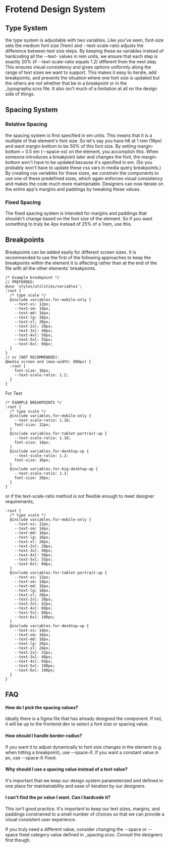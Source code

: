 # Frotend Design System

## Type System

the type system is adjustable with two variables. Like you've seen, font-size sets the medium font size (1rem) and --text-scale-ratio adjusts the difference between text size steps. By keeping these as variables instead of hardcoding all the --text-<size> values in rem units, we ensure that each step is exactly 20% (if --text-scale-ratio equals 1.2) different from the next step. This ensures visual consistency and gives options uniformly along the range of text sizes we want to support. This makes it easy to iterate, add breakpoints, and prevents the situation where one font size is updated but the others are not whether that be in a breakpoint or in the \_typography.scss file. It also isn't much of a limitation at all on the design side of things.

## Spacing System

### Relative Spacing

the spacing system is first specified in em units. This means that it is a multiple of that element's font size. So let's say you have h6 at 1 rem (16px) and want margin-bottom to be 50% of this font size. By setting margin-bottom = 0.5 em (--space-xs) on the element, you accomplish this. When someone introduces a breakpoint later and changes the font, the margin-bottom won't have to be updated because it's specified in em. (So you probably won't have to update these css vars in media query breakpoints.) By creating css variables for these sizes, we constrain the components to use one of these predefined sizes, which again enforces visual consistency and makes the code much more maintainable. Designers can now iterate on the entire app's margins and paddings by tweaking these values.

### Fixed Spacing

The fixed spacing system is intended for margins and paddings that shouldn't change based on the font size of the element. So if you want something to truly be 4px instead of 25% of a 1rem, use this.

## Breakpoints 

Breakpoints can be added easily for different screen sizes. It is recommended to use the first of the following approaches to keep the breakpoints within the element it is affecting rather than at the end of the file with all the other elements' breakpoints.

```
/* Example breakpoint */
// PREFERRED:
@use 'styles/utilities/variables';
:root {
  /* type scale */
  @include variables.for-mobile-only {
    --text-xs: 12px;
    --text-sm: 14px;
    --text-md: 16px;
    --text-lg: 18px;
    --text-xl: 20px;
    --text-2xl: 28px;
    --text-3xl: 40px;
    --text-4xl: 50px;
    --text-5xl: 55px;
    --text-6xl: 60px;
  }
}
// or [NOT RECOMMENDED]:
@media screen and (max-width: 800px) {
  :root {
    font-size: 16px;
    --text-scale-ratio: 1.2;
  }
}
```

For Text
```
/* EXAMPLE BREAKPOINTS */
:root {
  /* type scale */
  @include variables.for-mobile-only {
    --text-scale-ratio: 1.16;
    font-size: 12px;
  }
  @include variables.for-tablet-portrait-up {
    --text-scale-ratio: 1.18;
    font-size: 14px;
  }
  @include variables.for-desktop-up {
    --text-scale-ratio: 1.2;
    font-size: 16px;
  }
  @include variables.for-big-desktop-up {
    --text-scale-ratio: 1.3;
    font-size: 20px;
  }
}
```

or if the text-scale-ratio method is not flexible enough to meet designer requirements, 
```
:root {
  /* type scale */
  @include variables.for-mobile-only {
    --text-xs: 12px;
    --text-sm: 14px;
    --text-md: 16px;
    --text-lg: 18px;
    --text-xl: 20px;
    --text-2xl: 28px;
    --text-3xl: 40px;
    --text-4xl: 50px;
    --text-5xl: 55px;
    --text-6xl: 60px;
  }
  @include variables.for-tablet-portrait-up {
    --text-xs: 12px;
    --text-sm: 14px;
    --text-md: 16px;
    --text-lg: 18px;
    --text-xl: 20px;
    --text-2xl: 30px;
    --text-3xl: 42px;
    --text-4xl: 60px;
    --text-5xl: 80px;
    --text-6xl: 100px;
  }
  @include variables.for-desktop-up {
    --text-xs: 14px;
    --text-sm: 16px;
    --text-md: 18px;
    --text-lg: 20px;
    --text-xl: 24px;
    --text-2xl: 32px;
    --text-3xl: 48px;
    --text-4xl: 69px;
    --text-5xl: 100px;
    --text-6xl: 180px;
  }
}
```

## FAQ

#### How do I pick the spacing values?

Ideally there is a figma file that has already designed the component. If not, it will be up to the frontend dev to select a font size or spacing value.

#### How should I handle border-radius?

If you want it to adjust dynamically to font size changes in the element (e.g. when hitting a breakpoint), use --space-X. If you want a constant value in px, use --space-X-fixed.

#### Why should I use a spacing value instead of a text value?

It's important that we keep our design system parameterized and defined in one place for maintainability and ease of iteration by our designers.

#### I can't find the px value I want. Can I hardcode it?

This isn't good practice. It's important to keep our text sizes, margins, and paddings constrained to a small number of choices so that we can provide a visual consistent user experience.

If you truly need a different value, consider changing the --space or --space fixed category value defined in \_spacing.scss. Consult the designers first though.
